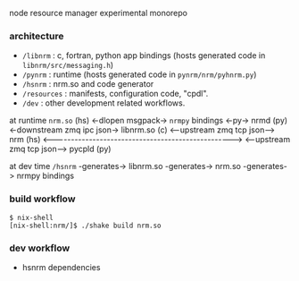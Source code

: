 node resource manager experimental monorepo

### architecture

- `/libnrm` : c, fortran, python app bindings (hosts generated code in `libnrm/src/messaging.h`)
- `/pynrm` : runtime (hosts generated code in `pynrm/nrm/pyhnrm.py`)
- `/hsnrm` : nrm.so and code generator
- `/resources` : manifests, configuration code, "cpdl".
- `/dev` : other development related workflows.

at runtime
`nrm.so` (hs) <-dlopen msgpack-> `nrmpy` bindings <-py-> nrmd (py) <-downstream zmq ipc json-> libnrm.so (c)
                                                                   <--upstream zmq tcp json--> nrm (hs)
              <--------------------------------------------------> <--upstream zmq tcp json--> pycpld (py)

at dev time
`/hsnrm` -generates-> libnrm.so
         -generates-> nrm.so
         -generates-> nrmpy bindings


### build workflow

```
$ nix-shell
[nix-shell:nrm/]$ ./shake build nrm.so
```

### dev workflow

- hsnrm dependencies
